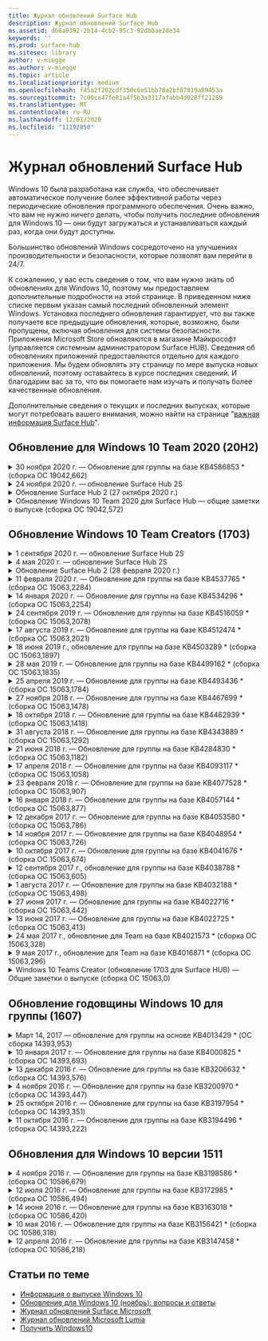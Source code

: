 ```yaml
---
title: Журнал обновлений Surface Hub
description: Журнал обновлений Surface Hub
ms.assetid: d66a9392-2b14-4cb2-95c3-92db0ae2de34
keywords: ''
ms.prod: surface-hub
ms.sitesec: library
author: v-miegge
ms.author: v-miegge
ms.topic: article
ms.localizationpriority: medium
ms.openlocfilehash: f45a2f202cdf350c6e51bb78a2bf87019a89453a
ms.sourcegitcommit: 7c00ca47fe81a4f5b3a3317afabb4d028ff21289
ms.translationtype: MT
ms.contentlocale: ru-RU
ms.lasthandoff: 12/01/2020
ms.locfileid: "11192850"
---
```

# Журнал обновлений Surface Hub

Windows 10 была разработана как служба, что обеспечивает автоматическое получение более эффективной работы через периодические обновления программного обеспечения. Очень важно, что вам не нужно ничего делать, чтобы получить последние обновления для Windows 10 — они будут загружаться и устанавливаться каждый раз, когда они будут доступны.

Большинство обновлений Windows сосредоточено на улучшениях производительности и безопасности, которые позволят вам перейти в 24/7.

К сожалению, у вас есть сведения о том, что вам нужно знать об обновлениях для Windows 10, поэтому мы предоставляем дополнительные подробности на этой странице. В приведенном ниже списке первым указан самый последний обновленный элемент Windows. Установка последнего обновления гарантирует, что вы также получаете все предыдущие обновления, которые, возможно, были пропущены, включая обновления для системы безопасности. Приложения Microsoft Store обновляются в магазине Майкрософт (управляется системным администратором Surface HUB). Сведения об обновлениях приложений предоставляются отдельно для каждого приложения.
Мы будем обновлять эту страницу по мере выпуска новых обновлений, поэтому оставайтесь в курсе последних сведений. И благодарим вас за то, что вы помогаете нам изучать и получать более качественные обновления.

Дополнительные сведения о текущих и последних выпусках, которые могут потребовать вашего внимания, можно найти на странице "[важная информация Surface Hub](https://support.microsoft.com/products/surface-devices/surface-hub)".

## Обновление для Windows 10 Team 2020 (20H2)

<details>
<summary>30 ноября 2020 г. — Обновление для группы на базе KB4586853 * (сборка ОС 19042,662)</summary>

Это обновление для Surface Hub включает улучшения качества и исправления системы безопасности. Ключевые обновления для основных устройств Surface Hub, не описанные в [статье журнал обновлений Windows 10](https://support.microsoft.com/help/4581839/windows-10-update-history), включают:

* Чтобы добавить дополнительные параметры, обновите страницу "Параметры конфиденциальности".
* Исправление, которое гарантирует полное удаление всех данных, связанных с краем Chromium, в ходе завершающего сеанса.
* В этой статье описан способ устранения проблемы, из-за которой уже начатые собрания не отображались на начальном экране.
* Это обновление устраняет проблему с восстановлением в облаке для региональных стандартов, отличных от EN-US.
* Skype для бизнеса
  * Улучшает качество звука в направлении.
  * При использовании пера во время звонков Skype для бизнеса вы сокращаете количество звуков пера.
* Повышение надежности при регистрации в программе предварительной оценки Windows.
* Улучшена надежность командной оболочки Windows.

Сведения о включении и отключении функций и служб устройств можно найти в [Руководстве администратора Surface Hub](https://docs.microsoft.com/surface-hub/) . *[KB4586853](https://support.microsoft.com/help/4586853)
</details>

<details>
<summary>24 ноября 2020 г. — обновление Surface Hub 2S</summary>

Это обновление предназначено для Surface Hub 2 и содержит драйверы и обновления встроенного по, описанные ниже.

* Обновление микропрограммы SMC Surface-3.91.139.0
  * Улучшите надежность режима ожидания с подключением.
* Обновление микропрограммы сенсорной поверхности — 3.91.139.0
  * Улучшите отклик в режиме ожидания с подключением.
* USB Surface обновление микропрограммного обеспечения аудиоподсистемы — 3.91.139.0
* Обновление встроенного по пера Surface — 3.91.139.0
</details>

<details>
<summary>Обновление Surface Hub 2 (27 октября 2020 г.)</summary>

Это обновление предназначено для Surface Hub 2 и содержит драйверы и обновления встроенного по, описанные ниже.

* Обновление микропрограммы агрегатора системы Surface — 4.14.139.0
* Обновление UEFI Surface — 694.3386.768.0
</details>

<details>
<summary>Обновление Windows 10 Team 2020 для Surface Hub — общие заметки о выпуске (сборка ОС 19042,572)</summary>

Это обновление для Surface Hub включает улучшения качества и исправления системы безопасности. Основные обновления для Surface Hub, не описанные в [журнале обновлений Windows 10](https://support.microsoft.com/help/4581839/windows-10-update-history), указаны на странице "[что нового в windows 10 Team 2020 Update](https://docs.microsoft.com/surface-hub/surface-hub-2020-update-whats-new)".

Дополнительные сведения о доступности обновлений по регионам, методам рассылки и типам устройств можно найти на странице "[Установка Windows 10 Team 2020](https://docs.microsoft.com/surface-hub/surface-hub-2020-update)".
</details>

## Обновление Windows 10 Team Creators (1703)

<details>
<summary>1 сентября 2020 г. — обновление Surface Hub 2S</summary>

Это обновление предназначено для Surface Hub 2 и содержит драйверы и обновления встроенного по, описанные ниже.

* Обновление микропрограммы SMC Surface-1.177.139.0
  * Улучшены сценарии восстановления полей.
* Обновление встроенного по SSD Surface — 5.14.139.0
  * Улучшена стабильность системы.
* Драйвер концентратора последовательного порта Surface — 9.40.139.0
  * Улучшена стабильность системы.
</details>

<details>
<summary>4 мая 2020 г. — обновление Surface Hub 2S</summary>

Это обновление предназначено для Surface Hub 2 и содержит драйверы и обновления встроенного по, описанные ниже.

* Драйвер USB Surface Audio-15.3.6.0
  * Улучшает качество звука в направлении.
* Драйвер аудиоподсистемы Intel (R) Display Audio-10.27.0.5
  * Улучшены сценарии демонстрации экрана.
* Драйвер графической подсистемы Intel (R) — 26.20.100.7263
  * Улучшена стабильность системы.
* Драйвер системы Surface-1.7.139.0
  * Улучшена стабильность системы.
* Обновление микропрограммы SMC Surface-1.176.139.0
  * Улучшена стабильность системы.
</details>

<details>
<summary>Обновление Surface Hub 2 (28 февраля 2020 г.)</summary>

Это обновление предназначено для Surface Hub 2 и содержит драйверы и обновления встроенного по, описанные ниже.

* Драйвер интеграции Surface-13.46.139.0 
  * Улучшены сценарии яркости экрана.
* Драйвер интерфейса процессора Intel (R) Management Engine-1914.12.0.1256
  * Улучшена стабильность системы.
* Обновление микропрограммы SMC Surface-1.161.139.0
  * Улучшена производительность перьевого питания.
* Обновление UEFI Surface — 694.2938.768.0
  * Улучшена стабильность системы.
</details>

<details>
<summary>11 февраля 2020 г. — Обновление для группы на базе KB4537765 * (сборка ОС 15063,2284)</summary>

Это обновление для Surface Hub включает улучшения качества и исправления системы безопасности. Ключевые обновления для основных устройств Surface Hub, не описанные в [статье журнал обновлений Windows 10](https://support.microsoft.com/help/4018124/windows-10-update-history), включают:

* В этой статье описан способ устранения проблемы, из-за которой другие участники программы Skype для бизнеса не могут общаться с центром 2 и другими участниками.
* Улучшена надежность работы некоторых сценариев использования языков с письмом справа налево.

Сведения о включении и отключении функций и служб устройств можно найти в [Руководстве администратора Surface Hub](https://docs.microsoft.com/surface-hub/) .
*[KB4537765](https://support.microsoft.com/help/4537765)
</details>

<details>
<summary>14 января 2020 г. — Обновление для группы на базе KB4534296 * (сборка ОС 15063,2254)</summary>

Это обновление для Surface Hub включает улучшения качества и исправления системы безопасности. Ключевые обновления для основных устройств Surface Hub, не описанные в [статье журнал обновлений Windows 10](https://support.microsoft.com/help/4018124/windows-10-update-history), включают:

* Устраняет неполадки с коллекцией журналов для Microsoft Surface Hub 2.

Сведения о включении и отключении функций и служб устройств можно найти в [Руководстве администратора Surface Hub](https://docs.microsoft.com/surface-hub/) .
*[KB4534296](https://support.microsoft.com/help/4534296)
</details>

<details>
<summary>24 сентября 2019 г. — Обновление для группы на базе KB4516059 * (сборка ОС 15063,2078)</summary>

Это обновление для Surface Hub включает улучшения качества и исправления системы безопасности. Ключевые обновления для основных устройств Surface Hub, не описанные в [статье журнал обновлений Windows 10](https://support.microsoft.com/help/4018124/windows-10-update-history), включают:

 * Обновите страницу параметров восстановления на Surface Hub 2S, чтобы точно отобразить параметры восстановления.
 * Чтобы улучшить узнаваемость устройства, обновите экран приветствия на Surface Hub 2.
 * Устранена ошибка, связанная с неправильным отображением фона оболочки группы Windows.
 * Исправлена ошибка, связанная с сохранением макета меню "Пуск" при настройке с помощью политики MDM.
 * Исправлена ошибка в Microsoft EDGE, которая появляется при просмотре некоторых внутренних веб-сайтов.
 * Исправлена проблема, связанная с презентацией в Skype для бизнеса, которая появляется при презентации в полноэкранном режиме.

Сведения о включении и отключении функций и служб устройств можно найти в [Руководстве администратора Surface Hub](https://docs.microsoft.com/surface-hub/) .
*[KB4503289](https://support.microsoft.com/help/4503289)
</details>

<details>
<summary>17 августа 2019 г. — Обновление для группы на базе KB4512474 * (сборка ОС 15063,2021)</summary>

Это обновление для Surface Hub включает улучшения качества и исправления системы безопасности. Ключевые обновления для основных устройств Surface Hub, не описанные в [статье журнал обновлений Windows 10](https://support.microsoft.com/help/4018124/windows-10-update-history), включают:

 * Гарантирует, что видео по умолчанию для Hub 2 — это "повторяющийся" режим.
 * Повышает надежность некоторых сценариев использования арабского языка на Surface Hub.

Сведения о включении и отключении функций и служб устройств можно найти в [Руководстве администратора Surface Hub](https://docs.microsoft.com/surface-hub/) .
*[KB4503289](https://support.microsoft.com/help/4503289)
 </details>

<details>
<summary>18 июня 2019 г., обновление для группы на базе KB4503289 * (сборка ОС 15063,1897)</summary>

Это обновление для Surface Hub включает улучшения качества и исправления системы безопасности. Ключевые обновления для основных устройств Surface Hub, не описанные в [статье журнал обновлений Windows 10](https://support.microsoft.com/help/4018124/windows-10-update-history), включают:

* Устраняет ошибку, из-за которой пользователь не сможет войти на устройство Surface Hub Microsoft с учетной записью Azure Active Directory. Эта проблема возникает из-за того, что предыдущий сеанс не был успешно завершен.
* Добавлена поддержка подключений TLS 1,2 к поставщикам удостоверений и Exchange в сценариях настройки учетной записи устройства.
* Исправления для улучшения надежности приложения для диагностики оборудования на концентраторе 2S. 
* Исправление для повышения согласованности процесса настройки первого запуска на центральном 2. 

Сведения о включении и отключении функций и служб устройств можно найти в [Руководстве администратора Surface Hub](https://docs.microsoft.com/surface-hub/) .
*[KB4503289](https://support.microsoft.com/help/4503289)
</details>

<details>
<summary>28 мая 2019 г. — Обновление для группы на базе KB4499162 * (сборка ОС 15063,1835)</summary>

Это обновление для Surface Hub включает улучшения качества и исправления системы безопасности. Ключевые обновления для основных устройств Surface Hub, не описанные в [статье журнал обновлений Windows 10](https://support.microsoft.com/help/4018124/windows-10-update-history), включают:

* Гарантирует, что пользователи Surface Hub не будут получать запрос на ввод учетных данных прокси-сервера после включения функции "использовать учетные данные учетной записи устройства".
* В этой статье описан способ устранения проблемы, при которой подключение к Skype периодически завершается сбоем из-за того, что звук или видео не использует правильный прокси.
* Добавлена поддержка протокола TLS 1,2 в Skype для бизнеса.
* Позволяет устранить сбой подключения SIP в клиенте Skype, если сервер Skype Server отключил TLS 1,0 или TLS 1,1.

Сведения о включении и отключении функций и служб устройств можно найти в [Руководстве администратора Surface Hub](https://docs.microsoft.com/surface-hub/) .
*[KB4499162](https://support.microsoft.com/help/4499162)
</details>

<details>
<summary>25 апреля 2019 г. — Обновление для группы на базе KB4493436 * (сборка ОС 15063,1784)</summary>

Это обновление для Surface Hub включает улучшения качества и исправления системы безопасности. Ключевые обновления для основных устройств Surface Hub, не описанные в [статье журнал обновлений Windows 10](https://support.microsoft.com/help/4018124/windows-10-update-history), включают:

* Устранение проблем с синхронизацией видео и звука с некоторыми USB-устройствами, подключенными к Surface Hub.

Сведения о включении и отключении функций и служб устройств можно найти в [Руководстве администратора Surface Hub](https://docs.microsoft.com/surface-hub/) .
*[KB4493436](https://support.microsoft.com/help/4493436)
</details>

<details>
<summary>27 ноября 2018 г. — Обновление для группы на базе KB4467699 * (сборка ОС 15063,1478)</summary>

Это обновление для Surface Hub включает улучшения качества и исправления системы безопасности. Ключевые обновления для основных устройств Surface Hub, не описанные в [статье журнал обновлений Windows 10](https://support.microsoft.com/help/4018124/windows-10-update-history), включают:

* Устраняет ошибку, из за которой некоторые пользователи не Signing-Inся на "Мои собрания и файлы".

Сведения о включении и отключении функций и служб устройств можно найти в [Руководстве администратора Surface Hub](https://docs.microsoft.com/surface-hub/) .
*[KBKB4467699](https://support.microsoft.com/help/KB4467699)
</details>

<details>
<summary>18 октября 2018 г. — Обновление для группы на базе KB4462939 * (сборка ОС 15063,1418)</summary>

Это обновление для Surface Hub включает улучшения качества и исправления системы безопасности. Ключевые обновления для основных устройств Surface Hub, не описанные в [статье журнал обновлений Windows 10](https://support.microsoft.com/help/4018124/windows-10-update-history), включают:

* Исправления в Skype для бизнеса: 
  * Устранение проблемы с подключением к Skype для бизнеса при выходе из спящего режима
  * Это обновление устраняет проблему с сетевым подключением в Skype для бизнеса, когда устройство подключено к Интернету
  * Устраняет сбой в работе Skype для бизнеса при поиске пользователей в каталоге
* Устранена неполадка, из-за которой концентратор ошибочно сообщает об отсутствии подключения к Интернету в среде предприятия.
* Реализована функция, позволяющая клиентам войти в новую доску.

Сведения о включении и отключении функций и служб устройств можно найти в [Руководстве администратора Surface Hub](https://docs.microsoft.com/surface-hub/) .
*[KB4462939](https://support.microsoft.com/help/4462939)
</details>

<details>
<summary>31 августа 2018 г. — Обновление для группы на базе KB4343889 * (сборка ОС 15063,1292)</summary>

Это обновление для Surface Hub включает улучшения качества и исправления системы безопасности. Ключевые обновления для основных устройств Surface Hub, не описанные в [статье журнал обновлений Windows 10](https://support.microsoft.com/help/4018124/windows-10-update-history), включают:

* Добавлена поддержка Microsoft Teams
* Устранение проблемы с управлением задачами при регистрации Intune
* Позволяет администраторам отключить обмен мгновенными сообщениями и почтовые службы для концентратора
* Исправление ошибок и повышение надежности для приложения "Surface Hub" в Skype для бизнеса

Сведения о включении и отключении функций и служб устройств можно найти в [Руководстве администратора Surface Hub](https://docs.microsoft.com/surface-hub/) .
*[KB4343889](https://support.microsoft.com/help/4343889)
</details>

<details>
<summary>21 июня 2018 г. — Обновление для группы на базе KB4284830 * (сборка ОС 15063,1182)</summary>

Это обновление для Surface Hub включает улучшения качества и исправления системы безопасности. Ключевые обновления для основных устройств Surface Hub, не описанные в [статье журнал обновлений Windows 10](https://support.microsoft.com/help/4018124/windows-10-update-history), включают:

* Изменение телеметрии при поддержке требований GDPR в регионе EMEA

Сведения о включении и отключении функций и служб устройств можно найти в [Руководстве администратора Surface Hub](https://docs.microsoft.com/surface-hub/) .
*[KB4284830](https://support.microsoft.com/help/KB4284830)
</details>

<details>
<summary>17 апреля 2018 г. — Обновление для группы на базе KB4093117 * (сборка ОС 15063,1058)</summary>

Это обновление для Surface Hub включает улучшения качества и исправления системы безопасности. Ключевые обновления для основных устройств Surface Hub, не описанные в [статье журнал обновлений Windows 10](https://support.microsoft.com/help/4018124/windows-10-update-history), включают:

* Устранение проблемы с проводной проекцией
* Включает массовое обновление для некоторых политик MDM (Управление мобильными устройствами)
* Устраняет проблему с телефонным подключением по международным звонкам
* Устраняет проблемы с разрешением изображения, если 2 Surface Hub присоединяются к одному собранию
* Позволяет устранить ошибку обработки сертификата OMS (Operations Management Suite)
* Устраняет ошибку безопасности при очистке в конце сеанса
* Адресация ошибки Miracast, когда указан Surface Hub для каналов 149 – 165
  * Каналы 149 – 165 будут оставаться на связи в Европе, Японии или Израилье в соответствии с региональными нормами.

Сведения о включении и отключении функций и служб устройств можно найти в [Руководстве администратора Surface Hub](https://docs.microsoft.com/surface-hub/) .
*[KB4093117](https://support.microsoft.com/help/4093117)
</details>

<details>
<summary>23 февраля 2018 г. — Обновление для группы на базе KB4077528 * (сборка ОС 15063,907)</summary>

Это обновление для Surface Hub включает улучшения качества и исправления системы безопасности. Ключевые обновления для основных устройств Surface Hub, не описанные в [статье журнал обновлений Windows 10](https://support.microsoft.com/help/4018124/windows-10-update-history), включают:

* Устранена неполадка, при которой параметры MDM не были применены надлежащим образом
* Улучшенный процесс очистки

Сведения о включении и отключении функций и служб устройств можно найти в [Руководстве администратора Surface Hub](https://docs.microsoft.com/surface-hub/) .
*[KB4077528](https://support.microsoft.com/help/4077528)
</details>

<details>
<summary>16 января 2018 г. — Обновление для группы на базе KB4057144 * (сборка ОС 15063,877)</summary>

Это обновление для Surface Hub включает улучшения качества и исправления системы безопасности. Ключевые обновления для основных устройств Surface Hub, не описанные в [статье журнал обновлений Windows 10](https://support.microsoft.com/help/4018124/windows-10-update-history), включают:

* Добавляет возможность управления макетом плиток меню "Пуск" с помощью MDM
* Исправление ошибки MDM при настройке поворота пароля

Сведения о включении и отключении функций и служб устройств можно найти в [Руководстве администратора Surface Hub](https://docs.microsoft.com/surface-hub/) .
*[KB4057144](https://support.microsoft.com/help/4057144)
</details>

<details>
<summary>12 декабря 2017 г. — Обновление для группы на базе KB4053580 * (сборка ОС 15063,786)</summary>

Это обновление для Surface Hub включает улучшения качества и исправления системы безопасности. Ключевые обновления для основных устройств Surface Hub, не описанные в [статье журнал обновлений Windows 10](https://support.microsoft.com/help/4018124/windows-10-update-history), включают:

* В этой статье описана функция устранения проблем с видеосвязью в Skype для бизнеса при звонках с камеры.
* Позволяет устранить проблему с ИД SSD центра уведомлений

Сведения о включении и отключении функций и служб устройств можно найти в [Руководстве администратора Surface Hub](https://docs.microsoft.com/surface-hub/) .
*[KB4053580](https://support.microsoft.com/help/4053580)
</details>

<details>
<summary>14 ноября 2017 г. — Обновление для группы на базе KB4048954 * (сборка ОС 15063,726)</summary>

Это обновление для Surface Hub включает улучшения качества и исправления системы безопасности. Ключевые обновления для основных устройств Surface Hub, не описанные в [статье журнал обновлений Windows 10](https://support.microsoft.com/help/4018124/windows-10-update-history), включают:

* Обновление компонентов, позволяющее клиентам включить проверку подлинности проводных сетей 802.1 x с помощью политики MDM.
* Обновление компонентов, позволяющее пользователям динамически выбирать приложение при открытии файла.
* Исправление, которое гарантирует полное удаление всех подключений между учетной записью пользователя и устройством с помощью очистки конечных сеансов.
* Исправление производительности, улучшающее время очистки и время подключения Miracast.
* Введение в использование проверки подлинности при HOCK собраний.
* Исправление, которое позволяет компонентам службы использовать один и тот же прокси-сервер, настроенный на устройстве.
* Сокращает и более тщательную защиту телеметрии, передаваемого устройством, уменьшая использование пропускной способности.
* Включает функцию, позволяющую пользователям предоставлять отзыв в корпорацию Майкрософт после завершения собрания.

Сведения о включении и отключении функций и служб устройств можно найти в [Руководстве администратора Surface Hub](https://docs.microsoft.com/surface-hub/) .
*[KB4048954](https://support.microsoft.com/help/4048954)
</details>

<details>
<summary>10 октября 2017 г. — Обновление для группы на базе KB4041676 * (сборка ОС 15063,674)</summary>

Это обновление для Surface Hub включает улучшения качества и исправления системы безопасности. Ключевые обновления для основных устройств Surface Hub, не описанные в [статье журнал обновлений Windows 10](https://support.microsoft.com/help/4018124/windows-10-update-history), включают:

* Skype для бизнеса
  * Это обновление устраняет проблему, требующую перезагрузки устройства при выходе из режима сна.
  * Устранена проблема, из-за которой внешние контакты не были разрешены с помощью учетной записи Skype Online Hub.
* PowerPoint
  * Устранена проблема, из-за которой некоторые презентации PowerPoint не будут включены в проект Hub.
* Общие
  * Исправление для устранения проблемы, при которой порт USB не удалось отключить от системного администратора.

*[KB4041676](https://support.microsoft.com/help/4041676)
</details>

<details>
<summary>12 сентября 2017 г., обновление для группы на базе KB4038788 * (сборка ОС 15063,605) </summary>

Это обновление для Surface Hub включает улучшения качества и исправления системы безопасности. Ключевые обновления для основных устройств Surface Hub, не описанные в [статье журнал обновлений Windows 10](https://support.microsoft.com/help/4018124/windows-10-update-history), включают:

* Безопасность
  * Это обновление устраняет проблему с BitLocker, когда устройство выходит из спящего режима.
* Общие
  * Уменьшает частоту и объем телеметрии устройства, повышая производительность системы.
  * Устранена проблема, из – за которой на устройстве не удалось собрать журналы системы.

*[KB4038788](https://support.microsoft.com/help/4038788)
</details>

<details>
<summary>1 августа 2017 г. — Обновление для группы на базе KB4032188 * (сборка ОС 15063,498)</summary>

* Skype для бизнеса 
  * Это обновление устраняет проблему в Sign-In Skype для бизнеса, которая требует повторной попытки или перезагрузки системы.
  * Позволяет устранить неправильное отображение времени проведения собрания в Skype для бизнеса.
  * Исправления, повышающие надежность Skype для бизнеса Surface Hub.

*[KB4032188](https://support.microsoft.com/help/4032188)
</details>

<details>
<summary>27 июня 2017 г. — Обновление для группы на базе KB4022716 * (сборка ОС 15063,442)</summary>

Это обновление для Surface Hub включает улучшения качества и исправления системы безопасности. Ключевые обновления для основных устройств Surface Hub, не описанные в [статье журнал обновлений Windows 10](https://support.microsoft.com/help/4018124/windows-10-update-history), включают:

* Исключаются сбои драйверов NVIDIA, которые могут нуждаться в переходе на спящий режим 84 "Surface Hub для выключения системы, требующего перезапуска вручную.
* Устранена ошибка, из-за которой некоторые приложения не запускаются на Surface Hub 84.

*[KB4022716](https://support.microsoft.com/help/4022716)
</details>

<details>
<summary>13 июня 2017 г. — Обновление для группы на базе KB4022725 * (сборка ОС 15063,413)</summary>

Это обновление для Surface Hub включает улучшения качества и исправления системы безопасности. Ключевые обновления для основных устройств Surface Hub, не описанные в [статье журнал обновлений Windows 10](https://support.microsoft.com/help/4018124/windows-10-update-history), включают:

* Общие
  * Устранение проблем с перьями от пера
  * Устранена проблема, связанная с продленным временем собрания

*[KB4022725](https://support.microsoft.com/help/4022725)
</details>

<details>
<summary>24 мая 2017 г., обновление для Team на базе KB4021573 * (сборка ОС 15063,328)</summary>

Это обновление для Surface Hub включает улучшения качества и исправления системы безопасности. Ключевые обновления для основных устройств Surface Hub, не описанные в [статье журнал обновлений Windows 10](https://support.microsoft.com/help/4018124/windows-10-update-history), включают:

* Общие
  * Разрешение проблемы с сохранением параметров прокси-сервера во время обновления

*[KB4021573](https://support.microsoft.com/help/4021573)
</details>

<details>
<summary>9 мая 2017 г., обновление для Team на базе KB4016871 * (сборка ОС 15063,296)</summary>

Это обновление для Surface Hub включает улучшения качества и исправления системы безопасности. Ключевые обновления для основных устройств Surface Hub, не описанные в [статье журнал обновлений Windows 10](https://support.microsoft.com/help/4018124/windows-10-update-history), включают:

* Общие
  * Устранена неполадка с циклом сна и пробуждения
  * Устранены некоторые проблемы с сбросом и восстановлением
  * Устранение проблемы с вкладкой "журнал обновлений"
  * Устранена неполадка с запуском службы Miracast
* Приложения
  * Ошибка обновления пакета фиксированного приложения

*[KB4016871](https://support.microsoft.com/help/4016871)
</details>

<details>
<summary>Windows 10 Teams Creator (обновление 1703 для Surface HUB) — Общие заметки о выпуске (сборка ОС 15063,0)</summary>

Это обновление для Surface Hub включает улучшения качества и исправления системы безопасности. Ключевые обновления для основных устройств Surface Hub, не описанные в [статье журнал обновлений Windows 10](https://support.microsoft.com/help/4018124/windows-10-update-history), включают:

* Эволюция больших интерфейсов экрана 
  * Улучшена лента собраний в приветствии и на начальном экране
  * Присоединение к собраниям и завершение сеанса непосредственно из меню "Пуск"
  * В течение сеанса приложение может использовать больше экрана
  * Упрощенные элементы управления Skype
  * Улучшенные механизмы обеспечения обратной связи
* Доступ к моему личному контенту *
  * Личный единый вход из приветствия или с самого начала
  * Присоединение к собраниям и завершение сеанса непосредственно из меню "Пуск"
  * Получайте доступ к личным файлам через OneDrive для бизнеса прямо из меню "Пуск"
  * Предварительно заполненный вход в учетную запись участника
  * Упрощенный процесс проверки подлинности с помощью приложения Authenticator * *
* Возможности управления развертыванием & 
  * Упрощенный интерфейс OOBE с помощью массовой подготовки
  * Облачная служба восстановления устройств на основе облака
  * Поддержка сертификата Enterprise Client
  * Улучшена поддержка учетных данных прокси-сервера
  * Добавлена поддержка настройки качества обслуживания (QoS) для Skype и/Improved
  * Добавлена возможность настройки громкости устройства по умолчанию в параметрах
  * Улучшенная поддержка MDM для [параметров](https://docs.microsoft.com/surface-hub/remote-surface-hub-management) Surface HUB
* Повышенная безопасность 
  * Добавлена возможность ограничения доступа с USB-дисков только на BitLocker
  * Добавлена возможность отключения USB-портов через MDM
  * Добавлена возможность отключения функции возобновления сеанса при превышении времени ожидания
  * Добавление поддержки проводной 802.1 x
* Звук и проекция
  * Улучшенные динамики звука Dolby
  * При использовании пера при звонках Skype для бизнеса вы сокращаете количество звуков пера
  * Добавлена поддержка подключений инфраструктуры Miracast
* Исправления надежности и производительности
  * Устранены некоторые проблемы с сбросом и восстановлением
  * Устранена ошибка проверки подлинности Exchange Surface Hub при использовании сертификатов клиента
  * Улучшено Wi-Fi сетевое подключение и учетные данные
  * Неполадки при воспроизведении звука по стандарту Miracast и синхронизации в процессе воспроизведения видео
  * Включенные параметры для отключения поведения автоматического подключения

* Функция единого входа требует использования Office365 и OneDrive для бизнеса * * ознакомьтесь с руководством для администратора для получения требований к службам.

</details>

## Обновление годовщины Windows 10 для группы (1607)

<details>
<summary>Март 14, 2017 — обновление для группы на основе KB4013429 * (ОС сборка 14393,953)</summary>

Это обновление для Surface Hub включает улучшения качества и исправления системы безопасности. Ключевые обновления для основных устройств Surface Hub, не описанные в [статье журнал обновлений Windows 10](https://support.microsoft.com/help/4018124/windows-10-update-history), включают:

* Общие
  * Исправление для системы безопасности проводника для предотвращения переходов в запрещенные расположения файлов
* Skype для бизнеса
  * Исправление задержки при демонстрации экрана с помощью удаленного рабочего стола

*[KB4013429](https://support.microsoft.com/help/4013429)
</details>

<details>
<summary>10 января 2017 г. — Обновление для группы на базе KB4000825 * (сборка ОС 14393,693)</summary>

Это обновление для Surface Hub включает улучшения качества и исправления системы безопасности. Ключевые обновления для основных устройств Surface Hub, не описанные в [статье журнал обновлений Windows 10](https://support.microsoft.com/help/4018124/windows-10-update-history), включают:

* Разрешенный подбор раскладок клавиатуры 106/109 для использования с помощью физических раскладок клавиатуры (Япония)

*[KB4000825](https://support.microsoft.com/help/4000825)
</details>

<details>
<summary>13 декабря 2016 г. — Обновление для группы на базе KB3206632 * (сборка ОС 14393,576)</summary>

Это обновление для Surface Hub включает улучшения качества и исправления системы безопасности. Ключевые обновления для основных устройств Surface Hub, не описанные в [статье журнал обновлений Windows 10](https://support.microsoft.com/help/4018124/windows-10-update-history), включают:

* Это обновление устраняет проблему искажения звука при подключении к сети

*[KB3206632](https://support.microsoft.com/help/3206632)
</details>

<details>
<summary>4 ноября 2016 г. — Обновление для группы на базе KB3200970 * (сборка ОС 14393,447)</summary>

Это обновление для Windows 10, годовщина обновления (версия 1607) Surface Hub включает улучшения качества и исправления системы безопасности. Ключевые обновления для основных устройств Surface Hub, не описанные в [статье журнал обновлений Windows 10](https://support.microsoft.com/help/4018124/windows-10-update-history), включают:

* Исправления ошибок в Skype для бизнеса, повышающие надежность

*[KB3200970](https://support.microsoft.com/help/3200970)
</details>

<details>
<summary>25 октября 2016 г. — Обновление для группы на базе KB3197954 * (сборка ОС 14393,351)</summary>

Это обновление для Surface Hub включает улучшения качества и исправления системы безопасности. Ключевые обновления для основных устройств Surface Hub, не описанные в [статье журнал обновлений Windows 10](https://support.microsoft.com/help/4018124/windows-10-update-history), включают:

* Включение новой функции спящего режима в ОС и BIOS для снижения энергопотребления энергии и увеличения долгосрочной надежности
* Общие
  * Позволяет устранить ситуации, когда экранная клавиатура иногда не отображается
  * Это средство позволяет решить смену приложения доски, которая периодически появляется при открытии запланированного собрания
  * В этой статье описано, как устранить проблему, которая не позволила администраторам изменить пароль локального администратора после сброса устройства
  * Исправление ошибки BIOS с отслеживанием строки состояния при сбросе устройства
  * Обновление UEFI для устранения проблем с включением и отключением

*[KB3197954](https://support.microsoft.com/help/3197954)
</details>

<details>
<summary>11 октября 2016 г. — Обновление для группы на базе KB3194496 * (сборка ОС 14393,222)</summary>

Это обновление предоставляет обновленный годовщина для Windows 10 для Surface Hub, а также улучшения качества и исправления системы безопасности. (Устройство будет работать под управлением Windows 10 версии 1607 после ее установки.) Ключевые обновления для основных устройств Surface Hub, не описанные в [статье журнал обновлений Windows 10](https://support.microsoft.com/help/4018124/windows-10-update-history), включают:

* Skype для бизнеса
  * Повышение производительности при присоединении к собраниям, включая проблемы при присоединении к собранию с помощью федеративных учетных записей
  * Поддержка демонстрации экрана на основе видео (VBSS) теперь доступна в Skype для бизнеса Surface HUB
  * Устранено отключение после 5 минут бездействия в режиме простоя
  * Устранена ошибка общего разделения экрана в центре Skype
  * Улучшенные возможности видеозвонка в Skype, в том числе следующие:
    * Потеря видео во время собрания с несколькими выступающими
    * Обрезка видео во время звонка
    * Видео об исходящих звонках не отображается для других участников
  * Неполадки с устранением ошибки входа в UPN
  * Устранена неполадка с набором номера при использовании звонков по протоколу SIP
* Доска
  * Теперь пользователь может сохранять и отзывать сеансы доски с помощью веб-службы OneDrive (с помощью функций общего доступа).
  * Улучшено запуск доски при удалении пера из стыковочного узла
* Приложения
  * Предварительно установленное приложение OneDrive для доступа к личным и рабочим файлам
  * Приложение "фотографии" с предварительно установленными фотографиями, чтобы просмотреть фотографии и видео
  * Предварительно установленное приложение PowerBI для просмотра панелей мониторинга
  * Приложения Office — Word, Excel, PowerPoint — все рукописные данные включены
  * Ребро на Surface Hub теперь поддерживает веб-сайты на базе Flash
* Общие
  * Включенный выбор звукового устройства (для концентраторов Surface, подключенных с помощью внешних звуковых устройств)
  * Включена поддержка HDCP для выходного разъема DisplayPort
  * Изменение параметров пользовательского интерфейса системы для оптимизации применимости (Дополнительные сведения можно найти в руководстве для [пользователей и администраторов](https://www.microsoft.com/surface/support/surface-hub) ).
  * Исправления ошибок и оптимизация производительности, позволяющая ускорить процесс входа в Azure Active Directory
  * Значительно улучшено время, необходимое для сброса и восстановления Surface HUB
  * Пользовательский интерфейс защитника Windows добавлен в параметрах
  * Улучшенная функция UX для начала
  * Включена поддержка беспроводных проекций с помощью функции Miracast, на поддерживаемых устройствах
  * Разрешены "не подключены к Интернету" и "встречи могут быть неактуальными" ложные состояния уведомлений от запуска
  * Повышенная надежность экранной клавиатуры
  * Дополнительные сведения о создании пакетов подготовки Surface Hub с помощью конструктора средств обработки изображений Windows & Configuration Designer (ICD) и улучшенного решения мониторинга Surface Hub в наборе Operations Management Suite (OMS)

*[KB3194496](https://support.microsoft.com/help/3194496)
</details>

## Обновления для Windows 10 версии 1511

<details>
<summary>4 ноября 2016 г. — Обновление для группы на базе KB3198586 * (сборка ОС 10586,679)</summary>

Это обновление для Windows 10 Team (версия 1511) на Surface Hub включает улучшения качества и исправления безопасности, описанные в статье [Журнал обновлений Windows 10](https://support.microsoft.com/help/4018124/windows-10-update-history). В этом обновлении нет конкретных элементов Surface Hub.

*[KB3198586](https://support.microsoft.com/help/3198586)
</details>

<details>
<summary>12 июля 2016 г. — Обновление для группы на базе KB3172985 * (сборка ОС 10586,494)</summary>

Это обновление содержит улучшения качества и исправления для системы безопасности. В этом обновлении новых функций операционной системы не появилось. Основные изменения, специфичные для Surface Hub (но еще не включенные в [Журнал обновлений Windows 10](https://support.microsoft.com/help/4018124/windows-10-update-history)), включают:

* Устранена проблема, из – за которой система Windows аварийно завершает работу
* Устранена проблема, из за которой возникают повторяющиеся сбои в EDGE
* Устранена проблема, из-за которой производятся сбои службы перед выключением
* Устранена проблема, из-за которой некоторые данные приложения не были должным образом удалены после сеанса
* Обновленный драйвер NFC Broadcom для улучшения производительности NFC
* Обновлен драйвер Marvell Wi-Fi для улучшения производительности Miracast
* Обновленный драйвер NVIDIA для устранения ошибки, в которой монитор Surfaces в 84 "отображает затемнять или нечеткий контент
* Устранены некоторые проблемы, связанные с Skype для бизнеса, в том числе следующие: 
  * Неполадка, из-за которой отключение Skype для бизнеса во время собраний
  * Проблема, из-за которой пользователи не могут присоединиться к собраниям, когда организатор собрания находился в Федеративной конфигурации
  * Включение общего обмена приложениями в Skype для бизнеса
  * Неполадка, которая привела к сбою в приложениях Skype
* В разделе "Параметры" Добавлено предупреждение о том, что операционная система может быть повреждена, если сброс устройства прерван до завершения

*[KB3172985](https://support.microsoft.com/help/3172985)
</details>

<details>
<summary>14 июня 2016 г. — Обновление для группы на базе KB3163018 * (сборка ОС 10586,420)</summary>

Это обновление для Surface Hub включает улучшения качества и исправления системы безопасности. В этом обновлении новых функций операционной системы не появилось. Ключевые обновления для основных устройств Surface Hub, не описанные в [статье журнал обновлений Windows 10](https://support.microsoft.com/help/4018124/windows-10-update-history), включают:

* Ограниченный выпуск. Сведения о пакетах для конкретных Surface Hub можно найти в статье 12 июля 2016 г. — [KB3172985](https://support.microsoft.com/en-us/help/3172985) (OS Build 10586,494).

*[KB3163018](https://support.microsoft.com/help/3163018)
</details>

<details>
<summary>10 мая 2016 г. — Обновление для группы на базе KB3156421 * (сборка ОС 10586,318)</summary>

Это обновление для Surface Hub включает улучшения качества и исправления системы безопасности. В этом обновлении новых функций операционной системы не появилось. Ключевые обновления для основных устройств Surface Hub, не описанные в [статье журнал обновлений Windows 10](https://support.microsoft.com/help/4018124/windows-10-update-history), включают:

* Устранена проблема, из-за которой не удалось установить некоторые приложения из магазина (OneDrive)
* Устранена проблема, из – за которой сенсорные входные данные перестают отвечать на запросы в приложениях

*[KB3156421](https://support.microsoft.com/help/3156421)
</details>

<details>
<summary>12 апреля 2016 г. — Обновление для группы на базе KB3147458 * (сборка ОС 10586,218)</summary>

Это обновление для Surface Hub включает улучшения качества и исправления системы безопасности. В этом обновлении новых функций операционной системы не появилось. Ключевые обновления для основных устройств Surface Hub, не описанные в [статье журнал обновлений Windows 10](https://support.microsoft.com/help/4018124/windows-10-update-history), включают:

* Устранена проблема с неправильным сбросом уровня громкости между сеансами

*[KB3147458](https://support.microsoft.com/help/3147458)
</details>

## Статьи по теме

* [Информация о выпуске Windows 10](https://go.microsoft.com/fwlink/p/?LinkId=724328)
* [Обновление для Windows 10 (ноябрь): вопросы и ответы](https://windows.microsoft.com/windows-10/windows-update-faq)
* [Журнал обновлений Surface Microsoft](https://go.microsoft.com/fwlink/p/?LinkId=724327)
* [Журнал обновлений Microsoft Lumia](https://go.microsoft.com/fwlink/p/?LinkId=785968)
* [Получить Windows10](https://go.microsoft.com/fwlink/p/?LinkId=616447)
